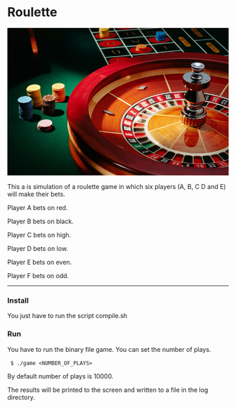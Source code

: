 # Roulette

![](./Roulette_pic.png)

This a is simulation of a roulette game in which six players (A, B, C D and E) will make their bets.

Player A bets on red.

Player B bets on black.

Player C bets on high.

Player D bets on low.

Player E bets on even.

Player F bets on odd.

---

### Install

You just have to run the script compile.sh

### Run

You have to run the binary file game. You can set the number of plays.

     $ ./game <NUMBER_OF_PLAYS> 

By default number of plays is 10000.

The results will be printed to the screen and written to a file in the log directory.
